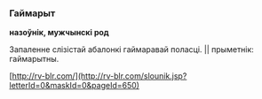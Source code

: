 ### Гаймарыт
**назоўнік, мужчынскі род**

Запаленне слізістай абалонкі гаймаравай поласці. || прыметнік: гаймарытны.

<a rel="author">[http://rv-blr.com/](http://rv-blr.com/slounik.jsp?letterId=0&maskId=0&pageId=650)</a>
